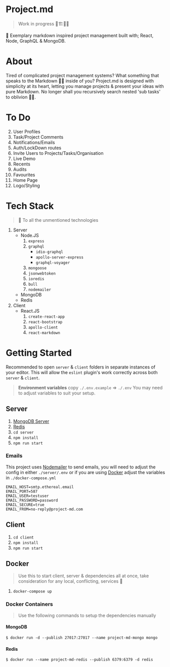# Project.md
> Work in progress 🚧🏗👷‍♂️

📝 Exemplary markdown inspired project management built with; React, Node, GraphQL & MongoDB.

# About
Tired of complicated project management systems? What something that speaks to the Markdown 🐱‍👤 inside of you? Project.md is designed with simplicity at its heart, letting you manage projects & present your ideas with pure Markdown. No longer shall you recursively search nested 'sub tasks' to oblivion 🌌🤯.

# To Do
2. User Profiles
3. Task/Project Comments
4. Notifications/Emails
5. Auth/LockDown routes
6. Invite Users to Projects/Tasks/Organisation
7. Live Demo
8. Recents
9. Audits
10. Favourites 
11. Home Page
12. Logo/Styling

# Tech Stack
> 🍻 To all the unmentioned technologies 

1. Server
    * Node.JS
        1. `express`
        2. `graphql`
            * `idio-graphql`
            * `apollo-server-express`
            * `graphql-voyager`
        3. `mongoose`
        4. `jsonwebtoken`
        5. `ioredis`
        6. `bull`
        7. `nodemailer`
    * MongoDB
    * Redis
2. Client
    * React.JS
        1. `create-react-app`
        2. `react-bootstrap`
        3. `apollo-client`
        4. `react-markdown`

# Getting Started
Recommended to open `server` & `client` folders in separate instances of your editor. This will allow the `eslint` plugin's work correctly across both `server` & `client`.

> **Environment variables** copy `./.env.example` => `./.env` You may need to adjust variables to suit your setup.

## Server 
1. [MongoDB Server](https://www.mongodb.com/)
2. [Redis](https://redis.io/)
3. `cd server`
4. `npm install`
5. `npm run start`

### Emails
This project uses [Nodemailer](https://nodemailer.com/about/) to send emails, you will need to adjust the config in either `./server/.env` or if you are using [Docker](#docker) adjust the variables in `./docker-compose.yml`

```
EMAIL_HOST=smtp.ethereal.email
EMAIL_PORT=587
EMAIL_USER=testuser
EMAIL_PASSWORD=password
EMAIL_SECURE=true
EMAIL_FROM=no-reply@project-md.com
```

## Client 
1. `cd client`
2. `npm install`
3. `npm run start`

## Docker
> Use this to start client, server & dependencies all at once, take consideration for any local, conflicting, services 🐳

1. `docker-compose up`

### Docker Containers
> Use the following commands to setup the dependencies manually

#### MongoDB
```
$ docker run -d --publish 27017:27017 --name project-md-mongo mongo 
```

#### Redis
```
$ docker run --name project-md-redis --publish 6379:6379 -d redis
```